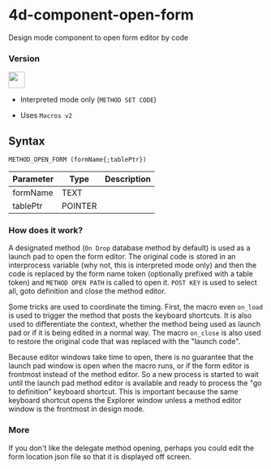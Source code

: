 # 4d-component-open-form
Design mode component to open form editor by code

### Version

<img src="https://cloud.githubusercontent.com/assets/1725068/18940649/21945000-8645-11e6-86ed-4a0f800e5a73.png" width="32" height="32" /> 

* Interpreted mode only (``METHOD SET CODE``)  

* Uses ``Macros v2``

## Syntax

```
METHOD_OPEN_FORM (formName{;tablePtr})
```

Parameter|Type|Description
------------|------------|----
formName|TEXT|
tablePtr|POINTER|

### How does it work?

A designated method (``On Drop`` database method by default) is used as a launch pad to open the form editor. The original code is stored in an interprocess variable (why not, this is interpreted mode only) and then the code is replaced by the form name token (optionally prefixed with a table token) and ``METHOD OPEN PATH`` is called to open it. ``POST KEY`` is used to select all, goto definition and close the method editor.

Some tricks are used to coordinate the timing. First, the macro even ``on_load`` is used to trigger the method that posts the keyboard shortcuts. It is also used to differentiate the context, whether the method being used as launch pad or if it is being edited in a normal way. The macro ``on_close`` is also used to restore the original code that was replaced with the "launch code". 

Because editor windows take time to open, there is no guarantee that the launch pad window is open when the macro runs, or if the form editor is frontmost instead of the method editor. So a new process is started to wait until the launch pad method editor is available and ready to process the "go to definition" keyboard shortcut. This is important because the same keyboard shortcut opens the Explorer window unless a method editor window is the frontmost in design mode.

### More

If you don't like the delegate method opening, perhaps you could edit the form location json file so that it is displayed off screen.
